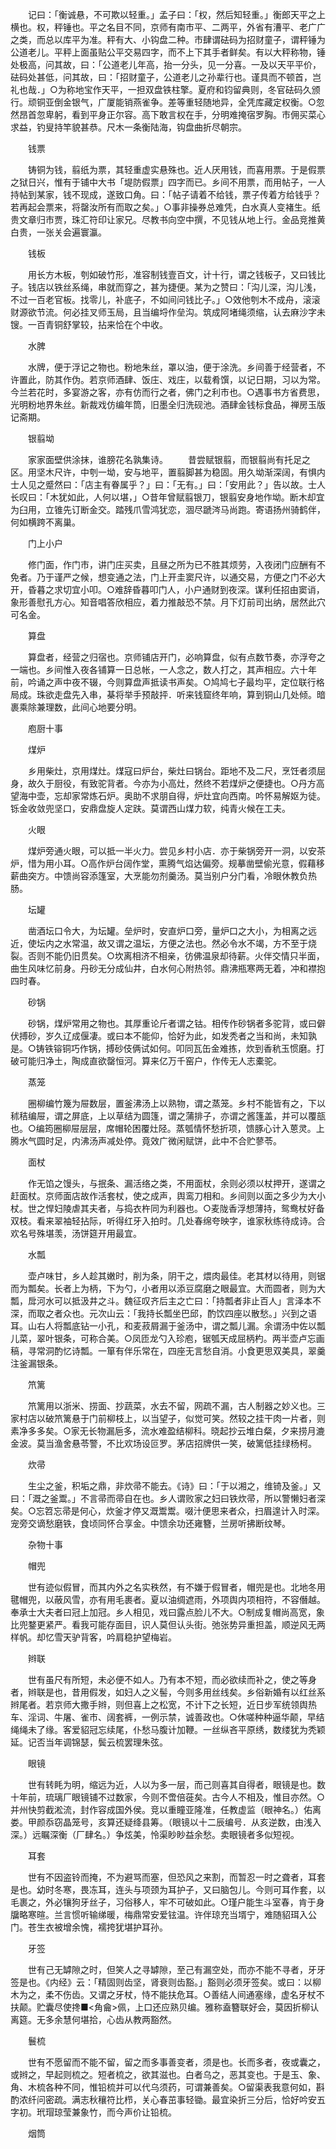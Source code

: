 <!-- { "loadSidebar": true } -->
　　记曰：「衡诚悬，不可欺以轻重。」孟子曰：「权，然后知轻重。」衡郎天平之上横也。权，秤锤也。平之名目不同，京师有南市平、二两平，外省有漕平、老广广之类，而总以库平为准。秤有大、小钩盘二种。市肆谓砝码为招财童子，谓秤锤为公道老儿。平秤上面虽贴公平交易四字，而不上下其手者鲜矣。有以大秤称物，锤处极高，问其故，曰：「公道老儿年高，抬一分头，见一分喜。一及以天平平价，砝码处甚低，问其故，曰：「招财童子，公道老儿之孙辈行也。谨具而不顿首，岂礼也哉．」○为称地宝作天平，一担双盘铁柱擎。夏府和钧留典则，冬官砝码久颁行。顽铜亚倒金银气，广厦能销燕雀争。差等重轻随地异，全凭库藏定权衡。○忽然昂首忽卑躬，看到平身正尔容。高下敢言权在手，分明难掩宿罗胸。市佣买菜心求益，钓叟持竿貌甚恭。尺木一条衡陆海，钩盘曲折尽朝宗。 

　　钱票 

　　铸铜为钱，翦纸为票，其轻重虚实悬殊也。近人厌用钱，而喜用票。于是假票之狱日兴，惟有于铺中大书「堤防假票」四字而已。乡间不用票，而用帖子，一人持帖到某家，钱不现成，遂致口角。曰：「帖子请着不给钱，票子传着方给钱乎？若再起会票来，将罄汝所有而取之矣。」○事非操券总难凭，白水真人变褚生。纸贵文章归市贾，珠汇符印让家兄。尽教书向空中撰，不见钱从地上行。金品竞推黄白贵，一张关会遍寰瀛。 

　　钱板 

　　用长方木板，刳如破竹形，准容制钱壹百文，计十行，谓之钱板子，又曰钱比子。钱店以铁丝系绳，串就而穿之，甚为捷便。某为之赞曰：「沟儿深，沟儿浅，不过一百老官板。找零儿，补底子，不如间问钱比子。」○效他刳木不成舟，滚滚财源欲节流。何必挂叉师玉局，且当编埒作垒沟。筑成阿堵绳须缩，认去麻沙字未锼。一百青铜舒掌较，拈来恰在个中收。 

　　水脾 

　　水牌，便于浮记之物也。粉地朱丝，罩以油，便于涂洗。乡间善于经营者，不许置此，防其作伪。若京师酒肆、饭庄、戏庄，以载肴馔，以记日期，习以为常。今兰若花时，多宴游之客，亦有仿而行之者，佛门之利市也。○遇事书方省费思，光明粉地界朱丝。新裁戏仿编年筒，旧墨全归洗砚池。酒肆金钱标食品，禅房玉版记斋期。 

　　银翦坳 

　　家家面壁供涂抹，谁膀花名孰集诗。 
　　昔尝赋银翦，而银翦尚有托足之区。用坚木尺许，中刳一坳，安与地平，置翦脚甚为稳固。用久坳渐深阔，有惧内士人见之蹙然曰：「店主有眷属乎？」曰：「无有。」曰：「安用此？」告以故。士人长叹曰：「木犹如此，人何以堪，」○昔年曾赋翦银刀，银翦安身地作坳。断木却宜为臼用，立锥先订断金交。踏残爪雪鸿犹恋，涸尽蹏涔马尚跑。寄语扬州骑鹤伴，何如横跨不离巢。 

　　门上小户 

　　修门面，作门市，讲门庄买卖，且昼之所为已不胜其烦劳，入夜闭门应酬有不免者。乃于谨严之候，想变通之法，门上开圭窦尺许，以通交易，方便之门不必大开，昏暮之求切宜小叩。○难辞昏暮叩门人，小户通财到夜深。谋利任招由窦诮，象形善慰孔方心。知音唱答欣相应，着力推敲恐不禁。月下灯前司出纳，居然此穴可名金。 

　　算盘 

　　算盘者，经营之归宿也。京师铺店开门，必响算盘，似有点数节奏，亦浮夸之一端也。乡间惟入夜各铺算一日总帐，一人念之，数人打之，其声相应。六十年前，吟诵之声中夜不辍，今则算盘声抵读书声矣。○鸠鸠七子最均平，定位联行格局成。珠欲走盘先入串，棊将举手预敲抨．听来钱窟终年响，算到铜山几处倾。暗裹乘除兼理数，此间心地要分明。 


　　庖厨十事 

　　煤炉 

　　乡用柴灶，京用煤灶。煤寇曰炉台，柴灶曰锅台。距地不及二尺，烹饪者须屈身，故久于厨役，有致驼背者。今亦为小高灶，然终不若煤炉之便捷也。○丹方高望海中壶，忘却家常炼石炉。奥助不求朋自得，炉灶宜向西南。吟怀易解妪为徒。铄金收敛兜坚口，安鼎盘旋人定趺。莫谓西山煤力软，纯青火候在工夫。 

　　火眼 

　　煤炉旁通火眼，可以抵一半火力。尝见乡村小店．亦于柴锅旁开一洞，以安茶炉，惜为用小耳。○高作炉台阔作堂，熏腾气焰达偏旁。规摹凿壁偷光意，假藉移薪曲突方。中馈尚容添篷室，大烹能勿剂羹汤。莫当别户分门看，冷眼休教负热肠。 

　　坛罐 

　　凿酒坛口令大，为坛罐。垒炉时，安直炉口旁，量炉口之大小，为相离之远近，使坛内之水常温，故又谓之温坛，方便之法也。然必令水不竭，方不至于烧裂。否则不能仍旧贯矣。○坎离相济不相亲，彷佛温泉却待薪。火伴交情只半面，曲生风味忆前身。丹砂无分成仙井，白水何心附热邻。鼎沸瓶寒两无着，冲和襟抱四时春。 

　　砂锅 

　　砂锅，煤炉常用之物也。其厚重论斤者谓之钴。相传作砂锅者多驼背，或曰僻伏搏砂，岁久辽成偃凄。或曰本不能仰，恰好为此，如发秃者之当和尚，未知孰是。○铸铁镕铜巧作锅，搏砂伎俩试如何。叩同瓦缶金难拣，炊到香秔玉惯磨。打破可能归净土，陶成直欲罄恒河。算来亿万千窑户，作传无人志橐驼。 

　　蒸笼 

　　圈柳编竹篾为屉数层，置釜沸汤上以熟物，谓之蒸笼。乡村不能皆有之，下以秫秸编屉，谓之屏底，上以草结为圆篷，谓之蒲排子，亦谓之酱篷盖，并可以覆瓿也。○编筠圈柳屉层层，席帽轮困覆灶陉。蒸瓠情怀愁折项，馈豚心计入蒽灵。上腾水气圆时足，内沸汤声减处停。竟效广微闲赋饼，此中不合贮蓼苓。 

　　面杖 

　　作无馅之馒头，与抿条、漏活络之类，不用面杖，余则必须以杖押开，遂谓之赶面杖。京师面店故作活套杖，使之成声，舆鸾刀相和。乡间则以面之多少为大小杖。世之悍妇陵虐其夫者，与捣衣杵同为利器也。○麦陇香浮想薄持，鸳鸯杖好备双枝。看来翠袖轻拈际，听得红牙入拍时。几处春绵夸映字，谁家秋练待成诗。合欢名号殊堪羡，汤饼筵开用最宜。 

　　水瓢 

　　壶卢味甘，乡人趁其嫩时，削为条，阴干之，煨肉最佳。老其材以待用，则锯而为瓢矣。长者上为柄，下为勺，小者用以添豆腐磨之眼最宜。大而圆者，则为大瓢，戽河水可以抵汲井之斗。魏征叹齐后主之亡曰：「持瓢者非止百人」言泽本不深，而取之者众也。元次山云：「我持长瓢坐巴邱，酌饮四座以散愁。」兴到之语耳。山右人将瓢底钻一小孔，和麦菽屑漏于釜汤中，谓之瓢儿漏。余谓汤中佐以瓢儿菜，翠叶银条，可称合美。○凤匝龙勺入珍庖，锯瓠天成屈柄杓。两半壶卢忘画稿，寻常洞酌忆诗瓢。一箪有伴乐常在，四座无言愁自消。小食更思双美具，翠羹注釜漏银条。 

　　笊篱 

　　笊篱用以浙米、捞面、抄蔬菜，水去不留，网疏不漏，古人制器之妙义也。三家村店以破笊篱悬于门前柳枝上，以当望子，似觉可笑。然较之挂干肉一片者，则素净多多矣。○家无长物漏巵多，流水难盈结柳科。晓起抄云堆白粲，夕来捞月漉金波。莫当渔舍悬苓警，不比欢场设叵罗。茅店招牌供一笑，破篱低挂绿杨柯。 

　　炊帚 

　　生尘之釜，积垢之鼎，非炊帚不能去。《诗》曰：「于以湘之，维锜及釜。」又曰：「溉之釜鬻。」不言帚而帚自在也。乡人谓败家之妇曰铁炊帚，所以警懒妇者深矣。○忘笤忘帚是何心，炊釜才停又溉鬻鬻。啜汁便思来者众，扫眉遑计入时深。宠旁交谪愁磨铁，食顷同怀合享金。中馈余功还雍簪，兰房听拂断纹琴。 


　　杂物十事 

　　帽兜 

　　世有迹似假冒，而其内外之名实秩然，有不嫌于假冒者，帽兜是也。北地冬用毽帽兜，以蔽风雪，亦有用毛裹者。夏以油绸遮雨，外项舆内项相符，不容僭越。奉承士大夫者曰冠上加冠。乡人相见，戏曰露点脸儿不大。○制成复帽尚高宽，象比兜鍪更紧严。看我可能存面目，识人莫但认头街。弛张势异重担盖，顺逆风无两样帆。却忆雪天驴背客，吟肩稳护望梅岩。 

　　辫联 

　　世有虽尺有所短，未必便不如人。乃有本不短，而必欲续而补之，使之等身者，辫联是也，昔用假发，如妇人之义髻，今则多用丝线矣。乡俗新婚有以红丝系辫尾者。若京师大撒手辫，则但喜上之松宽，不计下之长短，近日步军统领舆热车、淫词、牛屠、雀市、阔套裤，一例示禁，诚善政也。○休嗟种种逼华颠，早结绳绳未了缘。客爱貂冠忘续尾，仆愁马腹计加鞭。一丝纵吝平原绣，数缕犹为秃颖延。记否当年调锦瑟，鬓云梳罢理朱弦。 

　　眼镜 

　　世有转眊为明，缩远为近，人以为多一层，而己则喜其自得者，眼镜是也。数十年前，琉璃厂眼镜铺不过数家，今则不啻倍蓰矣。古今人不相及，惟目亦然。○并州快剪截淞流，封作容成国外侯。竞以重瞳亚隆准，任教虚监（眼神名。）佑离娄。甲颜忝窃晶笼号，亥算还疑绛县筹。（眼镜以十二辰编号．从亥逆数，由浅入深。）远瞩深衡（厂肆名。）争炫美，怜渠眇眇益余愁。卖眼镜者多似短视。 

　　耳套 

　　世有不因盗铃而掩，不为避骂而塞，但恐风之来割，而暂忍一时之聋者，耳套是也。幼时冬寒，畏冻耳，连头与项颈为耳护子，又曰脑包儿。今则可耳作套，以毛裹之，外必镶狗牙丝子，习俗移人，牢不可破如此。○瑾户能生斗室春，肯于身牖略寒暄。兰言惯听输绨暖，梅鼎常安爱铉温。许伴琼充当壻宁，难随貂珥入公门。苍生衣被增余愧，襦挎犹堪护耳孙。 

　　牙签 

　　世有己无罅隙之时，但笑人之寻罅隙，至己有漏空处，而亦不能不寻者，牙牙签是也。《内经》云：「精固则齿坚，肾衰则齿豁。」豁则必须牙签矣。或曰：以柳木为之，柔不伤齿。又谓之牙杖，恃不能扶危耳。○善结人间通塞缘，虚名牙杖不扶颠。贮囊尽使搀■<角龠>佩，上口还应熟贝编。雅称盍簪联好会，莫因折柳认离筵。无多余慧何堪拾，心齿从教两豁然。 

　　鬟梳 

　　世有不愿留而不能不留，留之而多事善变者，须是也。长而多者，夜或囊之，或辫之，早起则梳之。短者梳之，欲其滋也。白者乌之，恶其变也。于是玉、象、角、木梳各种不同，惟铅梳并可以代乌须药，可谓兼善矣。○留渠表我意何如，斟酌浓纤问密疏。满志秋穰符比栉，关心春茁事轻锄。最宜染折三分后，恰好吟安五字初。玳瑁琼莹兼象竹，而今声价让铅梳。 

　　烟筒 

